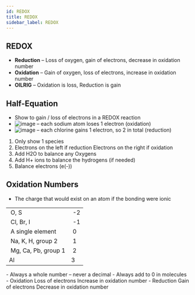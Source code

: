 ```yaml
---
id: REDOX
title: REDOX
sidebar_label: REDOX
---
```


## REDOX  
- **Reduction** – Loss of oxygen, gain of electrons, decrease in oxidation number  
- **Oxidation** – Gain of oxygen, loss of electrons, increase in oxidation number  
- **OILRIG** – Oxidation is loss, Reduction is gain  

## Half-Equation  
- Show to gain / loss of electrons in a REDOX reaction  
- ![image](https://user-images.githubusercontent.com/74820599/111061630-4ad26880-849c-11eb-8eea-63b4f25df694.png) – each sodium atom loses 1 electron (oxidation)  
- ![image](https://user-images.githubusercontent.com/74820599/111061655-676ea080-849c-11eb-9174-bb34755165cc.png) – each chlorine gains 1 electron, so 2 in total (reduction)  
1. Only show 1 species  
2. Electrons on the left if reduction Electrons on the right if oxidation  
3. Add H2O to balance any Oxygens  
4. Add H+ ions to balance the hydrogens (if needed)  
5. Balance electrons (e(-))  

## Oxidation Numbers  
- The charge that would exist on an atom if the bonding were ionic  
<table>
<tbody>
<tr style="height: 23px;">
<td style="height: 23px;">&nbsp;O, S</td>
<td style="height: 23px;">&nbsp;-2</td>
</tr>
<tr style="height: 23px;">
<td style="height: 23px;">&nbsp;Cl, Br, I</td>
<td style="height: 23px;">&nbsp;-1</td>
</tr>
<tr style="height: 23px;">
<td style="height: 23px;">&nbsp;A single element</td>
<td style="height: 23px;">&nbsp;0</td>
</tr>
<tr style="height: 23.5px;">
<td style="height: 23.5px;">&nbsp;Na, K, H, group 2</td>
<td style="height: 23.5px;">&nbsp;1</td>
</tr>
<tr style="height: 23px;">
<td style="height: 23px;">&nbsp;Mg, Ca, Pb, group 1</td>
<td style="height: 23px;">&nbsp;2</td>
</tr>
<tr style="height: 23px;">
<td style="height: 23px;">Al</td>
<td style="height: 23px;">3</td>
</tr>
</tbody>
</table>  
- Always a whole number – never a decimal  
- Always add to 0 in molecules  
- Oxidation Loss of electrons Increase in oxidation number  
- Reduction Gain of electrons Decrease in oxidation number  




